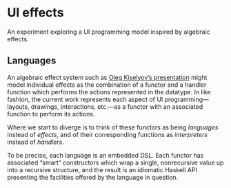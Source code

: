 # UI effects

An experiment exploring a UI programming model inspired by algebraic effects.


## Languages

An algebraic effect system such as [Oleg Kiselyov’s presentation](http://okmij.org/ftp/Haskell/extensible/) might model individual effects as the combination of a functor and a handler function which performs the actions represented in the datatype. In like fashion, the current work represents each aspect of UI programming—layouts, drawings, interactions, etc.—as a functor with an associated function to perform its actions.

Where we start to diverge is to think of these functors as being _languages_ instead of _effects_, and of their corresponding functions as _interpreters_ instead of _handlers_.

To be precise, each language is an embedded DSL. Each functor has associated “smart” constructors which wrap a single, nonrecursive value up into a recursive structure, and the result is an idiomatic Haskell API presenting the facilities offered by the language in question.
